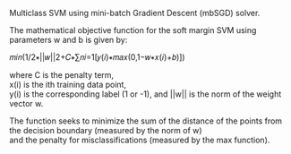 Multiclass SVM using mini-batch Gradient Descent (mbSGD) solver.

The mathematical objective function for the soft margin SVM using parameters w and b is given by:   

𝑚𝑖𝑛(1/2∗||𝑤||2+𝐶∗∑𝑛𝑖=1[𝑦(𝑖)∗𝑚𝑎𝑥(0,1−𝑤∗𝑥(𝑖)+𝑏)])      

where C is the penalty term,   
x(i) is the ith training data point,   
y(i) is the corresponding label (1 or -1), and ||w|| is the norm of the weight vector w.   

The function seeks to minimize the sum of the distance of the points from the decision boundary (measured by the norm of w)   
and the penalty for misclassifications (measured by the max function).

